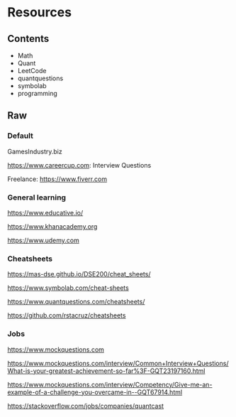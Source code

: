 # Resources

## Contents

* Math
* Quant
* LeetCode
* quantquestions
* symbolab
* programming


## Raw

### Default

GamesIndustry.biz

https://www.careercup.com: Interview Questions

Freelance: https://www.fiverr.com


### General learning

https://www.educative.io/

https://www.khanacademy.org

https://www.udemy.com


### Cheatsheets

https://mas-dse.github.io/DSE200/cheat_sheets/

https://www.symbolab.com/cheat-sheets

https://www.quantquestions.com/cheatsheets/

https://github.com/rstacruz/cheatsheets


### Jobs

https://www.mockquestions.com

https://www.mockquestions.com/interview/Common+Interview+Questions/What-is-your-greatest-achievement-so-far%3F-GQT23197160.html

https://www.mockquestions.com/interview/Competency/Give-me-an-example-of-a-challenge-you-overcame-in--GQT67914.html

https://stackoverflow.com/jobs/companies/quantcast


<!-- ### GithubRepo -->
